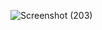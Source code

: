 ![Screenshot (203)](https://github.com/Ritika032/Flipr-task/assets/83336686/17ea04e3-f801-4b9f-af58-0b4642c245d7)
